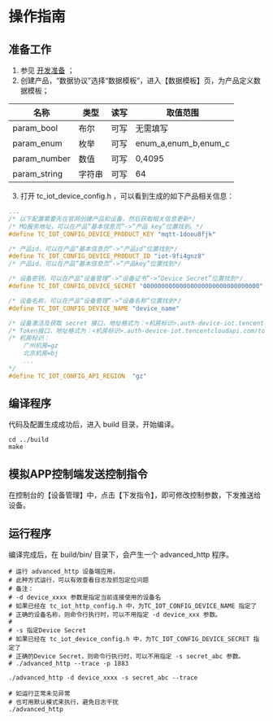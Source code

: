 # 操作指南
## 准备工作
1. 参见 [开发准备](https://github.com/tencentyun/tencent-cloud-iotsuite-embedded-c/blob/master/README.md) ；
2. 创建产品，“数据协议”选择“数据模板”，进入【数据模板】页，为产品定义数据模板；

| 名称         | 类型       | 读写       | 取值范围             |
| ----------   | ---------- | ---------- | ----------           |
| param_bool   | 布尔       | 可写       | 无需填写             |
| param_enum   | 枚举       | 可写       | enum_a,enum_b,enum_c |
| param_number | 数值       | 可写       | 0,4095               |
| param_string | 字符串     | 可写       | 64                   |

3. 打开 tc_iot_device_config.h ，可以看到生成的如下产品相关信息：
```c
...
/* 以下配置需要先在官网创建产品和设备，然后获取相关信息更新*/
/* MQ服务地址，可以在产品“基本信息页”->“产品 key”位置找到。*/
#define TC_IOT_CONFIG_DEVICE_PRODUCT_KEY "mqtt-1doou8fjk"

/* 产品id，可以在产品“基本信息页”->“产品id”位置找到*/
#define TC_IOT_CONFIG_DEVICE_PRODUCT_ID "iot-9fi4gnz8"
/* 产品id，可以在产品“基本信息页”->“产品key”位置找到*/

/* 设备密钥，可以在产品“设备管理”->“设备证书”->“Device Secret”位置找到*/
#define TC_IOT_CONFIG_DEVICE_SECRET "00000000000000000000000000000000"

/* 设备名称，可以在产品“设备管理”->“设备名称”位置找到*/
#define TC_IOT_CONFIG_DEVICE_NAME "device_name"

/* 设备激活及获取 secret 接口，地址格式为：<机房标识>.auth-device-iot.tencentcloudapi.com/secret */
/* Token接口，地址格式为：<机房标识>.auth-device-iot.tencentcloudapi.com/token */
/* 机房标识：
    广州机房=gz
    北京机房=bj
    ...
*/
#define TC_IOT_CONFIG_API_REGION  "gz"

```

## 编译程序
代码及配置生成成功后，进入 build 目录，开始编译。

```shell
cd ../build
make
```

## 模拟APP控制端发送控制指令
在控制台的【设备管理】中，点击【下发指令】，即可修改控制参数，下发推送给设备。

## 运行程序
编译完成后，在 build/bin/ 目录下，会产生一个 advanced_http 程序。

```shell
# 运行 advanced_http 设备端应用，
# 此种方式运行，可以有效查看日志及抓包定位问题
# 备注：
# -d device_xxxx 参数是指定当前连接使用的设备名
# 如果已经在 tc_iot_http_config.h 中，为TC_IOT_CONFIG_DEVICE_NAME 指定了
# 正确的设备名称，则命令行执行时，可以不用指定 -d device_xxx 参数。
#
# -s 指定Device Secret
# 如果已经在 tc_iot_device_config.h 中，为TC_IOT_CONFIG_DEVICE_SECRET 指定了
# 正确的Device Secret，则命令行执行时，可以不用指定 -s secret_abc 参数。
# ./advanced_http --trace -p 1883

./advanced_http -d device_xxxx -s secret_abc --trace

# 如运行正常未见异常
# 也可用默认模式来执行，避免日志干扰
./advanced_http

```


